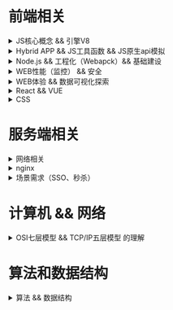 # 前端相关

<details>
    <summary>JS核心概念 && 引擎V8</summary>

- [x] 执行上下文 EC、执行上下文堆栈 ECS
- [x] 全局对象 GO、变量对象 VO、活动对象 AO 等
- [x] 函数的[[scope]]属性
- [x] 作用域链 Scope chain
- [x] 原型链
- [x] 装箱和拆箱
- [x] 全等运算符（===）和相等运算符（==）
- [x] 元编程（metaprogramming）
- [x] 闭包原理
- [x] [IntersectionObserver 的应用](https://mp.weixin.qq.com/s/uRMYrxaduPaMkc97Upjkqg)
- [x] [ES5 继承的六种方式](./README/es5extends.md)
- [x] css 的下载解析 js 的下载解析与 html 解析的关系（阻塞）
- [x] [浏览器解析 HTML 和 CSS 与 JS 加载、解析的关系](./README/render.md)
- [x] [CustomEvent 的应用](./README/js_customEvent.md)

![webkitflow.png](./img/webkitflow.png)
![js加载执行与HTML解析关系](./img/js加载执行与HTML解析关系.jpeg)
[图片来源](https://www.cnblogs.com/bibiafa/p/9364986.html)<br>
[jsCore.md](./README/jsCore.md)

---

- [x] V8 工作原理
- [x] 逃逸分析(Escape Analysis）
- [x] V8 如何优化对象（Hideen Class && Inline Cache）
- [x] V8 如何优化数组（动态使用不同存储模式：Fast Elements、Fast Holey Elements、Dictionary Elements ）
- [x] V8 如何优化数字（SMI、HeapNumber、MutableHeapNumber）
- [x] V8 如何优化字符串（v8 中字符串 5 种表达模式）
- [x] JIT 和 AOT
- [x] 垃圾回收（新生代和老生代内存回收方式）

[V8.md](./README/v8.md)

</details>

<details>
    <summary>Hybrid APP && JS工具函数 && JS原生api模拟</summary>

- [x] h5 唤起 APP 方式
- [x] JSBridge

[Hybrid APP](./README/hybrid.md)

---

- [x] checkType 类型检查包含 String、Boolean、Number、Undefined、Null、Symbol、BigInt、Map、HTMLBodyElement、HTML\*Element 等
- [x] deepClone 深拷贝（包含循环引用）
- [x] 深拷贝（处理递归爆栈）
- [x] curry 柯里化函数
- [x] throttle、debounce
- [x] 千分位 regExp、Number.prototype.toLocaleString、Intl.NumberFormat().format(number)、reduce 版本
- [x] [Promise 并行和串行执行方式](./src/modules/utils.js)
- [x] [你不知道的 JSON.stringify()](https://juejin.im/post/5decf09de51d45584d238319)

[工具函数集合](./src/modules/utils.ts)

---

- [x] myCall、myApply、myBind 自定义 call、apply、bind 函数
- [x] instance_of(L, A) 模拟 L instanceof A 注意：Symbol.hasInstance 可自定义 instanceof 在某个类或构造函数的行为
- [x] objectFactory 模拟 new 运算
- [x] objectCreate 模拟 Object.create(proto, PropertyDescriptorMap)

[theory.ts](./src/modules/theory.ts)

</details>

<details>
    <summary>Node.js && 工程化（Webapck）&& 基础建设</summary>

- [x] nodejs 清除 require 缓存
- [x] 高并发解决方案（负载均衡）
- [x] Event Loop

![事件循环](https://mmbiz.qpic.cn/mmbiz_png/udZl15qqib0NPJYm99fCKh9SUq52nkiaF0dJGpnkpzqNaXj4krqPUGvYkNprEJbBiaeh9kfibQZApez565l1gocXPA/640?wx_fmt=png&tp=webp&wxfrom=5&wx_lazy=1&wx_co=1)
[Event Loop](./README/eventLoop.md)
[Node.js 事件循环](https://nodejs.org/zh-cn/docs/guides/event-loop-timers-and-nexttick/)
[node 相关](./README/NodeJs.md)

---

- [x] [热更新原理](https://github.com/webpack/docs/wiki/hot-module-replacement-with-webpack#how-does-it-work)&&[webpack 热加载原理探索](http://shepherdwind.com/2017/02/07/webpack-hmr-principle/)
- [x] 自定义 Loader 原理探索
- [x] 自定义 Plugins 原理探索
      [webpack](./README/webpack.md)

---

- [x] SSH key
- [x] .npmrc
- [x] [npm 命令手册](./README/npm.md)
- [x] [yarn 命令手册](./README/yarn.md)
      [基础建设](./README/basic.md)

</details>

<details>
    <summary>WEB性能（监控） && 安全</summary>

- [x] [Navigation Timing API](https://developer.mozilla.org/zh-CN/docs/Web/API/Navigation_timing_API) && navigator.sendBeacon() 实现收集和上报

---

- [x] XSS（Cascading Style Sheets）攻击全称跨站脚本攻击
- [x] CSRF（Cross-site request forgery）跨站请求伪造
- [x] 点击穿透
- [x] click jacking 点击劫持
- [x] 控制台注入代码
- [x] 目录遍历漏洞（Directory traversal），也称之为路径遍历漏洞（Path traversal）[Web 安全漏洞之目录遍历](https://mp.weixin.qq.com/s/crceZP9TKOIwkjmlCEeIAw)
- [x] SQL 注入
- [x] DDoS（Distributed Denial of Service）分布式拒绝服务攻击
- [x] [JWT/深度理解 token](https://segmentfault.com/a/1190000020143933)
- [x] [Web 中的密码学（加密、哈希、编码、混淆）](./README/web_secret.md)
  </details>

<details>
    <summary>WEB体验 && 数据可视化探索</summary>

- [x] 元素 focus 页面不滚动不定位的 JS 处理 button.focus({ preventScroll: true })
- [x] [Preload，Prefetch，Preconnect 和 Prerendering](./README/preload.md)
- [x] [SEO](./README/seo.md)

---

- [x] [Canvas 添加事件/isPointinPath](https://segmentfault.com/a/1190000019239594)
  </details>

<details>
    <summary>React && VUE</summary>

### 16 以前生命周期

![](./img/react15lifecycle.png)

### 16 以后生命周期

![](./img/react16lifecycle.jpg)

- [x] [React 相关](./README/react.md)

[React v16.3 之后的组件生命周期函数](https://zhuanlan.zhihu.com/p/38030418)

---

### VUE 生命周期

![](./img/vuelifecycle.png)

</details>

<details>
    <summary>CSS</summary>

- [x] 滚动穿透/控制浏览器过度滚动时的表现 css 属性 overscroll-behavior
- [x] [你知道我们平时在 CSS 中写的%都是相对于谁吗？](./README/css.md)
- [x] [堆叠上下文](./README/css_stack_context.md)
- [x] [BFC](https://developer.mozilla.org/zh-CN/docs/Web/Guide/CSS/Block_formatting_context)
- [x] [Containing Block/包含块](https://developer.mozilla.org/zh-CN/docs/Web/CSS/All_About_The_Containing_Block)
- [x] 盒模型、reflow/repaint 等
- [x] [Grid 布局手册](./README/css_grid.md)
  </details>

# 服务端相关

<details>
    <summary>网络相关</summary>

- [x] ISO 七层模型
- [x] TCP 三次握手建立连接和四次握手终止连接
- [x] HTTPS 工作原理
- [x] HTTP2 特性
- [x] [HTTP Security Headers](./README/HTTPSecurityHeaders.md)
- [x] [HTTP 缓存头部](./README/HTTPcache.md)
- [x] [HTTP 访问控制（CORS）](https://developer.mozilla.org/zh-CN/docs/Web/HTTP/Access_control_CORS)
- [x] [php 相关](./README/php.md)
- [x] [docker 相关](./README/docker.md)
- [x] [linux && shell 手册](./README/linux.md)

[服务端相关](./README/net.md)

</details>

<details>
    <summary>nginx</summary>

- [x] 端口转发
- [x] 实现负载均衡
- [x] 特殊文件下载
- [x] 网站基础认证
- [x] 实现 ip 访问限制
- [x] 实现前端跨域
- [x] 配置 CORS
- [x] 适配 PC 与移动环境
- [x] 合并资源
- [x] 图片处理
- [x] 实现防盗链

[网络相关](./README/nginx.md)

</details>

<details>
    <summary>场景需求（SSO、秒杀）</summary>

- [x] [SSO 相同域及不同域](./README/backend_sso.md)
- [x] [oAuth2.0 工作原理](./README/oAuth.md)

</details>

# 计算机 && 网络

<details>
    <summary>OSI七层模型 && TCP/IP五层模型 的理解</summary>

- [x] OSI 七层模型
- [x] TCP/IP 五层模型
      ![OSI模型和TCP模型](./img/internet1.jpg)<br>
      [TCP](./README/internet.md)
  </details>

# 算法和数据结构

<details>
    <summary>算法 && 数据结构</summary>

如果要刷下算法的话，这里推荐大家去[牛客网](https://www.nowcoder.com/)和[leetcode](https://leetcode-cn.com/)。

---

下面只是给出常用数据结构定义，对应数据结构知识点请移步[详细介绍请异步](./README/dataStructure.md)。
用 JavaScript 来实现以下数据结构。<br>
线性结构：线性表，栈( Stack)，队列(Queue)。<br>
非线性结构：数组(Array)，广义表，树( Tree)，堆(Heap)，图(Graph)。<br>
存储唯一值的数据结构：集合、字典、散列表。<br>
其他： 链表( Linked List)，散列表(Hash Table)。

## 线性表

线性表包括顺序表（用于需要频繁查找，很少进行插入和删除操作时）和链表（频繁插入和删除）。

## 广义表

广义表是线性表的推广，线性表中的元素都是原子的单元素，而广义表中的元素可以是原子的单元素，也可以是一个子广义表。

## 数组、栈、队列、链表、字典、散列表、树、图

[详细介绍请异步](./README/dataStructure.md)

## 🌲 相关的结构

### 二叉树

每个节点最多含有两个子树的树称为二叉树。

### 完美二叉树/满二叉树（Full Binary Tree）

一个二叉树，如果每一个层的结点数都达到最大值，则这个二叉树就是满二叉树。也就是说，如果一个二叉树的层数为 K，且结点总数是(2^k) -1 ，则它就是满二叉树。

### 完全二叉树（Complete Binary Tree）

对于深度为 K 的，有 n 个结点的二叉树，当且仅当其每一个结点都与深度为 K 的满二叉树中编号从 1 至 n 的结点一一对应时称之为完全二叉树。（也就是说除深度为 k 的层不满，其余各层必须满，并且最下层上的结点都集中在该层最左边的若干位置上）

### 二叉搜索树

二叉排序树（Binary Sort Tree），又称二叉查找树（Binary Search Tree），亦称二叉搜索树。<br>
二叉排序树或者是一棵空树，或者是具有下列性质的二叉树：
（1）若左子树不空，则左子树上所有节点的值均小于它的根节点的值；
（2）若右子树不空，则右子树上所有节点的值均大于它的根节点的值；
（3）左、右子树也分别为二叉排序树；
（4）没有键值相等的节点。

### 平衡树（Balanced Binary Tree）

它是一棵空树或它的左右两个子树的高度差的绝对值不超过 1，并且左右两个子树都是一棵平衡二叉树。

### 哈夫曼树（Huffman Tree）

给定 N 个权值作为 N 个叶子结点，构造一棵二叉树，若该树的带权路径长度达到最小，称这样的二叉树为最优二叉树，也称为哈夫曼树(Huffman Tree)。哈夫曼树是带权路径长度 WPL 最短的树，权值较大的结点离根较近。<br>
所谓树的带权路径长度，就是树中所有的叶结点的权值乘上其到根结点的路径长度（若根结点为 0 层，叶结点到根结点的路径长度为叶结点的层数）。<br>
哈夫曼研究这种最优树的目的为了优化对字符进行编码（最短的编码信息放更多的信息）。

### 哈夫曼编码(Huffman Coding)

哈夫曼编码(Huffman Coding)，又称霍夫曼编码，是一种编码方式，可变字长编码(VLC)的一种。
变长编码表是通过一种评估来源符号出现机率的方法得到的，出现机率高的字母使用较短的编码，反之出现机率低的则使用较长的编码，这便使编码之后的字符串的平均长度、期望值降低，从而达到无损压缩数据的目的。<br>
关键点：由哈夫曼编码是可变字长编码，则必须是任一字符的编码都不是另一个字符的编码的前缀，这种编码称作前缀编码。

### 堆（Heap）

堆通常是一个可以被看做一棵完全二叉树的数组对象。<br>
将根节点最大的堆叫做最大堆或大根堆，根节点最小的堆叫做最小堆或小根堆。

</details>
